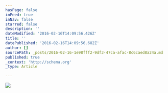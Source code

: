 ```yaml
---
hasPage: false
inFeed: true
inNav: false
starred: false
description: ''
dateModified: '2016-02-16T14:09:56.426Z'
title: ''
datePublished: '2016-02-16T14:09:56.682Z'
author: []
sourcePath: _posts/2016-02-16-1e98fff2-9df3-47ca-afac-8c6caed8a24a.md
published: true
_context: 'http://schema.org'
_type: Article

---
```

![](https://the-grid-user-content.s3-us-west-2.amazonaws.com/9348a7fd-c2e5-4683-89dd-88ebde98389a.jpg)